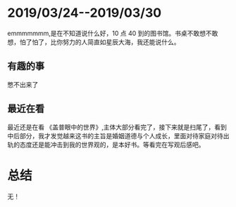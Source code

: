 # 2019/03/24--2019/03/30

emmmmmmm,是在不知道说什么好，10 点 40 到的图书馆。书桌不敢想不敢想，怕了怕了，比你努力的人简直如星辰大海，我还能说什么。

## 有趣的事

憋不出来了

## 最近在看

最近还是在看 《盖普眼中的世界》,主体大部分看完了，接下来就是扫尾了，看到中后部分，我才发觉越来这书的主旨是婚姻道德与个人成长，里面对待家庭对待出轨的态度还是能冲击到我的世界观的，是本好书。等看完在写观后感吧。

# 总结

无！
